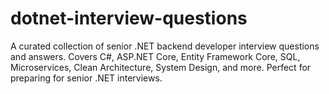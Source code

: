 # dotnet-interview-questions
A curated collection of senior .NET backend developer interview questions and answers. Covers C#, ASP.NET Core, Entity Framework Core, SQL, Microservices, Clean Architecture, System Design, and more. Perfect for preparing for senior .NET interviews.
